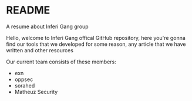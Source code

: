 # README
A resume about Inferi Gang group

Hello, welcome to Inferi Gang offical GitHub repository, here you're gonna find our tools that we developed for some reason, any article that we have written and other resources

Our current team consists of these members:
- exn
- oppsec
- sorahed
- Matheuz Security
